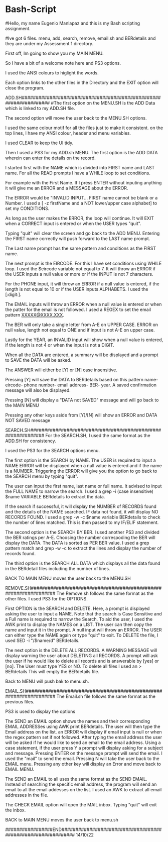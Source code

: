 # Bash-Script
#Hello, my name Eugenio Manlapaz and this is my Bash scripting assignment.

#Ive got 6 files. menu, add, search, remove, email.sh and BERdetails
and they are under my Assessment 1 directory.

First off, Im going to show you my MAIN MENU.

So I have a bit of a welcome note here and PS3 options.

I used the ANSI colours to higlight the words.

Each option links to the other files in the Directory and the EXIT option
will close the program.

ADD.SH##################################################################
#The first option on the MENU.SH is the ADD Data which is linked to my ADD.SH
file. 

The second option will move the user back to the MENU.SH options.

I used the same colour motif for all the files just to make it consistent.
on the top lines, I have my ANSI colour, header and menu variables.

I used CLEAR to keep the UI tidy.

Then I used a PS3 for my ADD.sh MENU. The first option is the ADD DATA wherein
can enter the details on the record.

I started first with the NAME which is divided into FIRST name and LAST name.
For all the READ prompts I have a WHILE loop to set conditions.

For example with the First Name. If I press ENTER without inputing anything
it will give me an ERROR and a MESSAGE about the ERROR.

The ERROR would be "INVALID INPUT... FIRST name cannot be blank or a Number.
I used a [ -z firstName and a NOT lower/upper case alphabet] to set my
CONDITIONS. 

As long as the user makes the ERROR, the loop will continue. It will EXIT 
when a CORRECT input is entered or when the USER types "quit".

Typing "quit" will clear the screen and go back to the ADD MENU. 
Entering the FIRST name correctly will push forward to the LAST name prompt.

The Last name prompt has the same pattern and conditions as the FIRST name.

The next prompt is the EIRCODE. For this I have set conditions using WHILE
loop. I used the $eircode variable not equal to 7. It will throw an ERROR 
if the USER inputs a null value or more or if the INPUT is not 7 characters.

For the PHONE input, it will throw an ERROR if a null value is entered,
if the length is not equal to 10 or if the USER inputs ALPHABETS.
I used the [:digit:].

The EMAIL inputs will throw an ERROR when a null value is entered or when
the patter for the email is not followed. I used a REGEX to set the
email pattern XXXXX@XXXX.XXX.

The BER will only take a single letter from A-E on UPPER CASE.
ERROR on null value, length not equal to ONE and if input is not A-E
on upper case. 

Lastly for the YEAR, an INVALID input will show when a null value is entered,
if the length is not 4 or when the input is not a DIGIT.

When all the DATA are entered, a summary will be displayed and a
prompt to SAVE the DATA will be asked.

The ANSWER will either be [Y] or [N] case insensitive.

Pressing [Y] will save the DATA to BERdetails based on this pattern
name- eircode- phone number- email address- BER- year.
A saved confirmation message will also be displayed.

Pressing [N] will display a "DATA not SAVED" message and will go back to 
the MAIN MENU

Pressing any other keys aside from [Y]/[N] will show an ERROR 
and DATA NOT SAVED message

SEARCH.SH#############################################################
For the SEARCH.SH, I used the same format as the ADD.SH for consistency.

I used the PS3 for the  SEARCH options menu.

The first option is the SEARCH by NAME. The USER is required to input a NAME
ERROR will be displayed when a null value is entered and if the name is a NUMBER.
Triggering the ERROR will give you the option to go back to the SEARCH menu
by typing "quit".

The user can input the first name, last name or full name. It advised to
input the FULL NAME to narrow the search.
I used a grep -i (case insensitive) $name VARIABLE BERdetails to extract the
data.

If the search if successful, it will display the NUMBER of RECORDS found
and the details of the NAME searched.
IF data not found, it will display NO RECORDS FOUND.
I used a grep -w -c $name variable BERdetails to check the number of lines
matched. This is then passed to my IF/ELIF statement.

The second option is the SEARCH BY BER. I used another PS3 and divided the 
BER ratings per A-E. Choosing the number correspoding the BER will display
the DATA. The DATA is sorted as PER BER value. I used a grep pattern match and grep
-w -c to extract the lines and display the number of records found.

The third option is the SEARCH ALL DATA which displays all the data found in
the BERdetail files including the number of lines.

BACK TO MAIN MENU moves the user back to the MENU.SH

REMOVE.SH#################################################################
The Remove.sh follows the same format as the other files.
I used PS3 for the OPTIONS.

First OPTION is the SEARCH and DELETE. 
Here, a prompt is displayed asking the 
user to input a NAME. Note that the search is Case Sensitive and a Full name 
is required to narrow the Search. To aid the user, I used the AWK print to
display the NAMES on a LIST. The user can then copy the name and input it in the prompt.
A null input will throw an ERROR. The USER can either type the NAME again or
type "quit" to exit. 
To DELETE the file, I used SED -i "/$name/d" BERdetails.

The next option is the DELETE ALL RECORDS. 
A WARNING MESSAGE will display warning the user about DELETING all RECORDS.
A prompt will ask the user if he would like to delete all records and is answerable
by [yes] or [no]. The User must type YES or NO. To delete all files I used an > BERdetails
This will empty the BERdetails file.

Back to MENU will push bak to menu.sh.

EMAIL.SH###################################################################
The Email.sh file follows the same format as the previous files.

PS3 is used to display the options

The SEND an EMAIL option shows  the names and their corresponding EMAIL ADDRESSes
using AWK print BERdetails.
The user will then type the Email address on the list. an ERROR will display if
email input is null or when the regex pattern set if not followed.
After typing the email address the user will be asked if he would like to send an
email to the email address. Using a case statement, if the user press Y a prompt
will display asking for a subject and message. Pressing ENTER on the message prompt 
will send the email. I used the "mail" to send the email. Pressing N will take the 
user back to the EMAIL menu. Pressing any other key will display an Error and  move
back to EMAIL MENU.

The SEND an EMAIL to all uses the same format as the SEND EMAIL. Instead of searching 
the specific email address, the program will send an email to all the email addesses
on the list. I used an AWK to extract all email addresses in the file.

The CHECK EMAIL option will open the MAIL inbox. Typing "quit" will exit the inbox.

BACK to MAIN MENU moves the user back to menu.sh



#################END#############################################################
14/10/22

